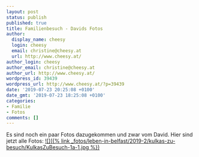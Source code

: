 ```yaml
---
layout: post
status: publish
published: true
title: Familienbesuch - Davids Fotos
author:
  display_name: cheesy
  login: cheesy
  email: christine@cheesy.at
  url: http://www.cheesy.at/
author_login: cheesy
author_email: christine@cheesy.at
author_url: http://www.cheesy.at/
wordpress_id: 39439
wordpress_url: http://www.cheesy.at/?p=39439
date: '2019-07-23 20:25:08 +0100'
date_gmt: '2019-07-23 18:25:08 +0100'
categories:
- Familie
- Fotos
comments: []
---
```

Es sind noch ein paar Fotos dazugekommen und zwar vom David.
Hier sind jetzt alle Fotos:
[![]({% link _fotos/leben-in-belfast/2019-2/kulkas-zu-besuch/KulkasZuBesuch-1a-1.jpg %})](http://www.cheesy.at/fotos/ausfluege/kulkas-zu-besuch/)
